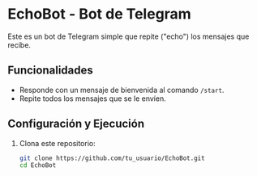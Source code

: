 # EchoBot - Bot de Telegram

Este es un bot de Telegram simple que repite ("echo") los mensajes que recibe.

## Funcionalidades

- Responde con un mensaje de bienvenida al comando `/start`.
- Repite todos los mensajes que se le envíen.

## Configuración y Ejecución

1. Clona este repositorio:
   ```bash
   git clone https://github.com/tu_usuario/EchoBot.git
   cd EchoBot
